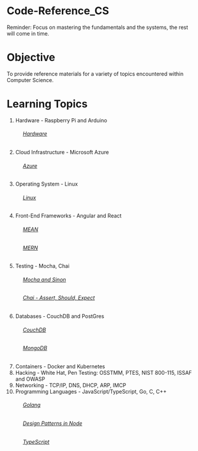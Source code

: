 # Code-Reference_CS

Reminder: Focus on mastering the fundamentals and the systems, the rest will come in time.

# Objective
To provide reference materials for a variety of topics encountered within Computer Science.

# Learning Topics
  1. Hardware - Raspberry Pi and Arduino
      ###### &nbsp;&nbsp;&nbsp;&nbsp; [Hardware](https://github.com/Swhite215/Code-Reference-Hardware)
  2. Cloud Infrastructure - Microsoft Azure
      ###### &nbsp;&nbsp;&nbsp;&nbsp; [Azure](https://github.com/Swhite215/Code-Reference-CS/tree/master/cloud)
  3. Operating System - Linux
      ###### &nbsp;&nbsp;&nbsp;&nbsp; [Linux](https://github.com/Swhite215/Code-Reference-Linux)
  4. Front-End Frameworks - Angular and React
      ###### &nbsp;&nbsp;&nbsp;&nbsp; [MEAN](https://github.com/Swhite215/Code-Reference-MEAN)
      ###### &nbsp;&nbsp;&nbsp;&nbsp; [MERN](https://github.com/Swhite215/Code-Reference-MERN)
  5. Testing - Mocha, Chai
      ###### &nbsp;&nbsp;&nbsp;&nbsp; [Mocha and Sinon](https://github.com/Swhite215/Code-Reference-MERN/tree/master/testing)
      ###### &nbsp;&nbsp;&nbsp;&nbsp; [Chai - Assert, Should, Expect](https://github.com/Swhite215/Code-Reference-MEAN/tree/master/test)
  6. Databases - CouchDB and PostGres
      ###### &nbsp;&nbsp;&nbsp;&nbsp; [CouchDB](https://github.com/Swhite215/Code-Reference-DB/tree/master/couchdb)
      ###### &nbsp;&nbsp;&nbsp;&nbsp; [MongoDB](https://github.com/Swhite215/Code-Reference-DB/tree/master/mongodb)
  7. Containers - Docker and Kubernetes
  8. Hacking - White Hat, Pen Testing: OSSTMM, PTES, NIST 800-115, ISSAF and OWASP
  9. Networking - TCP/IP, DNS, DHCP, ARP, IMCP
  10. Programming Languages - JavaScript/TypeScript, Go, C, C++
      ###### &nbsp;&nbsp;&nbsp;&nbsp; [Golang](https://github.com/Swhite215/Code-Reference-Go)
      ###### &nbsp;&nbsp;&nbsp;&nbsp; [Design Patterns in Node](https://github.com/Swhite215/Code-Reference-MERN/tree/master/designPatterns)
      ###### &nbsp;&nbsp;&nbsp;&nbsp; [TypeScript](https://github.com/Swhite215/Code-Reference-MERN/tree/master/typescript)
